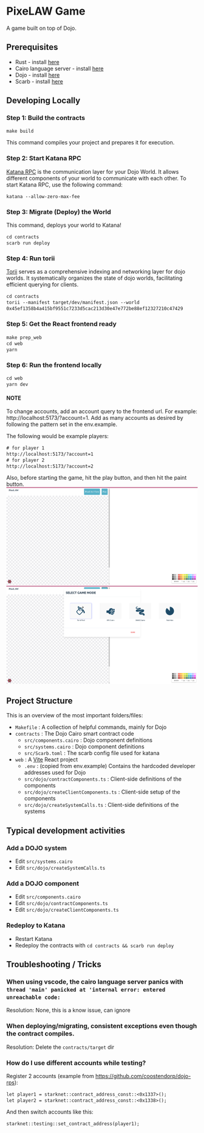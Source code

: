 # PixeLAW Game
A game built on top of Dojo.

## Prerequisites

-   Rust - install [here](https://www.rust-lang.org/tools/install)
-   Cairo language server - install [here](https://book.dojoengine.org/development/setup.html#3-setup-cairo-vscode-extension)
-   Dojo - install [here](https://book.dojoengine.org/getting-started/installation.html)
-   Scarb - install [here](https://docs.swmansion.com/scarb/download)

## Developing Locally

### Step 1: Build the contracts

```shell
make build
```

This command compiles your project and prepares it for execution.

### Step 2: Start Katana RPC

[Katana RPC](https://book.dojoengine.org/framework/katana/overview.html) is the communication layer for your Dojo World. It allows different components of your world to communicate with each other. To start Katana RPC, use the following command:

```shell
katana --allow-zero-max-fee
```

### Step 3: Migrate (Deploy) the World

This command, deploys your world to Katana!

```shell
cd contracts
scarb run deploy
```

### Step 4: Run torii

[Torii](https://book.dojoengine.org/framework/torii/overview.html) serves as a comprehensive indexing and networking layer for dojo worlds. It systematically organizes the state of dojo worlds, facilitating efficient querying for clients.

````shell
cd contracts
torii --manifest target/dev/manifest.json --world 0x45ef1358b4a415bf9551c7233d5cac213d30e47e772be88ef12327210c47429
````

### Step 5: Get the React frontend ready

```shell
make prep_web
cd web
yarn
```

### Step 6: Run the frontend locally

```shell
cd web
yarn dev
```

#### NOTE
To change accounts, add an account query to the frontend url. For example: http://localhost:5173/?account=1. Add
as many accounts as desired by following the pattern set in the env.example.

The following would be example players:
````console
# for player 1
http://localhost:5173/?account=1
# for player 2
http://localhost:5173/?account=2
````

Also, before starting the game, hit the play button, and then hit the paint button.
![starting-screen.png](docs/starting-screen.png)
![click-paint-pixel.png](docs/click-paint-pixel.png)

## Project Structure 
This is an overview of the most important folders/files:
- `Makefile` : A collection of helpful commands, mainly for Dojo
- `contracts` : The Dojo Cairo smart contract code
  - `src/components.cairo` : Dojo component definitions
  - `src/systems.cairo` : Dojo component definitions
  - `src/Scarb.toml` : The scarb config file used for katana
- `web` : A [Vite](https://vitejs.dev/) React project 
  - `.env` : (copied from env.example) Contains the hardcoded developer addresses used for Dojo
  - `src/dojo/contractComponents.ts` : Client-side definitions of the components
  - `src/dojo/createClientComponents.ts` : Client-side setup of the components
  - `src/dojo/createSystemCalls.ts` : Client-side definitions of the systems

## Typical development activities
### Add a DOJO system
- Edit `src/systems.cairo` 
- Edit `src/dojo/createSystemCalls.ts`
### Add a DOJO component
- Edit `src/components.cairo`
- Edit `src/dojo/contractComponents.ts`
- Edit `src/dojo/createClientComponents.ts`
### Redeploy to Katana
- Restart Katana
- Redeploy the contracts with `cd contracts && scarb run deploy`

## Troubleshooting / Tricks
### When using vscode, the cairo language server panics with `thread 'main' panicked at 'internal error: entered unreachable code: `
Resolution: None, this is a know issue, can ignore

### When deploying/migrating, consistent exceptions even though the contract compiles.
Resolution: Delete the `contracts/target` dir

### How do I use different accounts while testing?
Register 2 accounts (example from https://github.com/coostendorp/dojo-rps): 
```
let player1 = starknet::contract_address_const::<0x1337>();
let player2 = starknet::contract_address_const::<0x1338>();
```
And then switch accounts like this:
```
starknet::testing::set_contract_address(player1);
```
